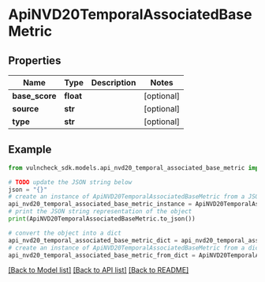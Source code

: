 # ApiNVD20TemporalAssociatedBaseMetric


## Properties

Name | Type | Description | Notes
------------ | ------------- | ------------- | -------------
**base_score** | **float** |  | [optional] 
**source** | **str** |  | [optional] 
**type** | **str** |  | [optional] 

## Example

```python
from vulncheck_sdk.models.api_nvd20_temporal_associated_base_metric import ApiNVD20TemporalAssociatedBaseMetric

# TODO update the JSON string below
json = "{}"
# create an instance of ApiNVD20TemporalAssociatedBaseMetric from a JSON string
api_nvd20_temporal_associated_base_metric_instance = ApiNVD20TemporalAssociatedBaseMetric.from_json(json)
# print the JSON string representation of the object
print(ApiNVD20TemporalAssociatedBaseMetric.to_json())

# convert the object into a dict
api_nvd20_temporal_associated_base_metric_dict = api_nvd20_temporal_associated_base_metric_instance.to_dict()
# create an instance of ApiNVD20TemporalAssociatedBaseMetric from a dict
api_nvd20_temporal_associated_base_metric_from_dict = ApiNVD20TemporalAssociatedBaseMetric.from_dict(api_nvd20_temporal_associated_base_metric_dict)
```
[[Back to Model list]](../README.md#documentation-for-models) [[Back to API list]](../README.md#documentation-for-api-endpoints) [[Back to README]](../README.md)


